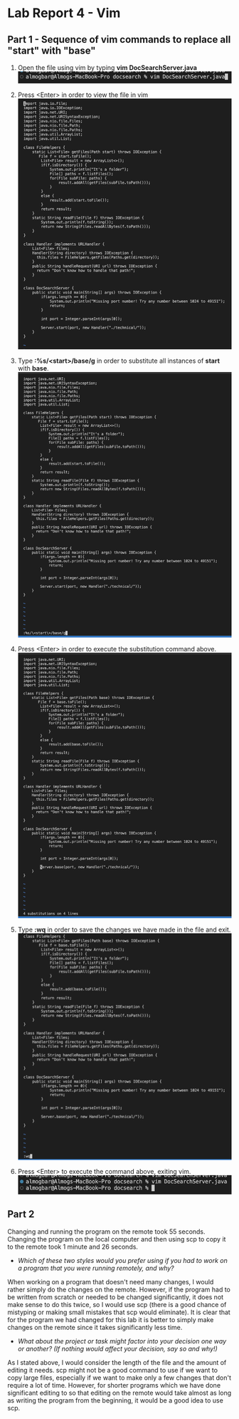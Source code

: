 # Lab Report 4 - Vim

## Part 1 - Sequence of vim commands to replace all "start" with "base"
1. Open the file using vim by typing **vim DocSearchServer.java**
![image](1.png)

2. Press \<Enter> in order to view the file in vim
![image](2.png)
  
3. Type **:%s/\<start\>/base/g** in order to substitute all instances of **start** with **base**.
![image](3.png)
  
4. Press \<Enter> in order to execute the substitution command above.
![image](4.png)
  
5. Type **:wq** in order to save the changes we have made in the file and exit.
![image](23.png)
  
6. Press \<Enter> to execute the command above, exiting vim.
![image](24.png)


## Part 2
Changing and running the program on the remote took 55 seconds.
Changing the program on the local computer and then using scp to copy it to the remote took 1 minute and 26 seconds.

- *Which of these two styles would you prefer using if you had to work on a program that you were running remotely, and why?*


When working on a program that doesn't need many changes, I would rather simply do the changes on the remote. However, if the program had to be written from scratch or needed to be changed significantly, it does not make sense to do this twice, so I would use scp (there is a good chance of mistyping or making small mistakes that scp would eliminate). It is clear that for the program we had changed for this lab it is better to simply make changes on the remote since it takes significantly less time.


- *What about the project or task might factor into your decision one way or another? (If nothing would affect your decision, say so and why!)*


As I stated above, I would consider the length of the file and the amount of editing it needs. scp might not be a good command to use if we want to copy large files, especially if we want to make only a few changes that don't require a lot of time. However, for shorter programs which we have done significant editing to so that editing on the remote would take almost as long as writing the program from the beginning, it would be a good idea to use scp.
